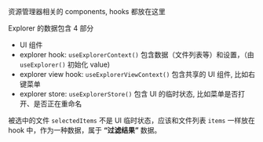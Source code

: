 资源管理器相关的 components, hooks 都放在这里

Explorer 的数据包含 4 部分
- UI 组件
- explorer hook: `useExplorerContext()` 包含数据（文件列表等）和设置，（由 `useExplorer()` 初始化 value)
- explorer view hook: `useExplorerViewContext()` 包含共享的 UI 组件, 比如右键菜单
- explorer store: `useExplorerStore()` 包含 UI 的临时状态, 比如菜单是否打开、是否正在重命名

被选中的文件 `selectedItems` 不是 UI 临时状态，应该和文件列表 `items` 一样放在 hook 中，作为一种数据，属于 **“过滤结果”** 数据。
